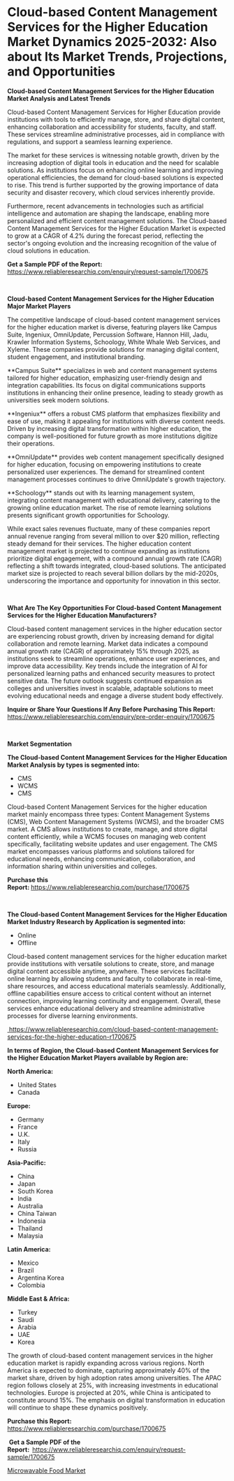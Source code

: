 <p><h1>Cloud-based Content Management Services for the Higher Education Market Dynamics 2025-2032: Also about Its Market Trends, Projections, and Opportunities</h1></p><p><strong>Cloud-based Content Management Services for the Higher Education Market Analysis and Latest Trends</strong></p>
<p><p>Cloud-based Content Management Services for Higher Education provide institutions with tools to efficiently manage, store, and share digital content, enhancing collaboration and accessibility for students, faculty, and staff. These services streamline administrative processes, aid in compliance with regulations, and support a seamless learning experience.</p><p>The market for these services is witnessing notable growth, driven by the increasing adoption of digital tools in education and the need for scalable solutions. As institutions focus on enhancing online learning and improving operational efficiencies, the demand for cloud-based solutions is expected to rise. This trend is further supported by the growing importance of data security and disaster recovery, which cloud services inherently provide.</p><p>Furthermore, recent advancements in technologies such as artificial intelligence and automation are shaping the landscape, enabling more personalized and efficient content management solutions. The Cloud-based Content Management Services for the Higher Education Market is expected to grow at a CAGR of 4.2% during the forecast period, reflecting the sector's ongoing evolution and the increasing recognition of the value of cloud solutions in education.</p></p>
<p><strong>Get a Sample PDF of the Report:&nbsp;</strong> <a href="https://www.reliableresearchiq.com/enquiry/request-sample/1700675?utm_campaign=2333&utm_medium=2&utm_source=Github&utm_content=ia&utm_term=27032025&utm_id=cloud-based-content-management-services-for-the-higher-education">https://www.reliableresearchiq.com/enquiry/request-sample/1700675</a></p>
<p>&nbsp;</p>
<p><strong>Cloud-based Content Management Services for the Higher Education Major Market Players</strong></p>
<p><p>The competitive landscape of cloud-based content management services for the higher education market is diverse, featuring players like Campus Suite, Ingeniux, OmniUpdate, Percussion Software, Hannon Hill, Jadu, Krawler Information Systems, Schoology, White Whale Web Services, and Xyleme. These companies provide solutions for managing digital content, student engagement, and institutional branding.</p><p>**Campus Suite** specializes in web and content management systems tailored for higher education, emphasizing user-friendly design and integration capabilities. Its focus on digital communications supports institutions in enhancing their online presence, leading to steady growth as universities seek modern solutions.</p><p>**Ingeniux** offers a robust CMS platform that emphasizes flexibility and ease of use, making it appealing for institutions with diverse content needs. Driven by increasing digital transformation within higher education, the company is well-positioned for future growth as more institutions digitize their operations.</p><p>**OmniUpdate** provides web content management specifically designed for higher education, focusing on empowering institutions to create personalized user experiences. The demand for streamlined content management processes continues to drive OmniUpdate's growth trajectory.</p><p>**Schoology** stands out with its learning management system, integrating content management with educational delivery, catering to the growing online education market. The rise of remote learning solutions presents significant growth opportunities for Schoology.</p><p>While exact sales revenues fluctuate, many of these companies report annual revenue ranging from several million to over $20 million, reflecting steady demand for their services. The higher education content management market is projected to continue expanding as institutions prioritize digital engagement, with a compound annual growth rate (CAGR) reflecting a shift towards integrated, cloud-based solutions. The anticipated market size is projected to reach several billion dollars by the mid-2020s, underscoring the importance and opportunity for innovation in this sector.</p></p>
<p>&nbsp;</p>
<p><strong>What Are The Key Opportunities For Cloud-based Content Management Services for the Higher Education Manufacturers?</strong></p>
<p><p>Cloud-based content management services in the higher education sector are experiencing robust growth, driven by increasing demand for digital collaboration and remote learning. Market data indicates a compound annual growth rate (CAGR) of approximately 15% through 2025, as institutions seek to streamline operations, enhance user experiences, and improve data accessibility. Key trends include the integration of AI for personalized learning paths and enhanced security measures to protect sensitive data. The future outlook suggests continued expansion as colleges and universities invest in scalable, adaptable solutions to meet evolving educational needs and engage a diverse student body effectively.</p></p>
<p><strong>Inquire or Share Your Questions If Any Before Purchasing This Report:</strong> <a href="https://www.reliableresearchiq.com/enquiry/pre-order-enquiry/1700675?utm_campaign=2333&utm_medium=2&utm_source=Github&utm_content=ia&utm_term=27032025&utm_id=cloud-based-content-management-services-for-the-higher-education">https://www.reliableresearchiq.com/enquiry/pre-order-enquiry/1700675</a></p>
<p>&nbsp;</p>
<p><strong>Market Segmentation</strong></p>
<p><strong>The Cloud-based Content Management Services for the Higher Education Market Analysis by types is segmented into:</strong></p>
<p><ul><li>CMS</li><li>WCMS</li><li>CMS</li></ul></p>
<p><p>Cloud-based Content Management Services for the higher education market mainly encompass three types: Content Management Systems (CMS), Web Content Management Systems (WCMS), and the broader CMS market. A CMS allows institutions to create, manage, and store digital content efficiently, while a WCMS focuses on managing web content specifically, facilitating website updates and user engagement. The CMS market encompasses various platforms and solutions tailored for educational needs, enhancing communication, collaboration, and information sharing within universities and colleges.</p></p>
<p><strong>Purchase this Report:&nbsp;</strong><a href="https://www.reliableresearchiq.com/purchase/1700675?utm_campaign=2333&utm_medium=2&utm_source=Github&utm_content=ia&utm_term=27032025&utm_id=cloud-based-content-management-services-for-the-higher-education">https://www.reliableresearchiq.com/purchase/1700675</a></p>
<p>&nbsp;</p>
<p><strong>The Cloud-based Content Management Services for the Higher Education Market Industry Research by Application is segmented into:</strong></p>
<p><ul><li>Online</li><li>Offline</li></ul></p>
<p><p>Cloud-based content management services for the higher education market provide institutions with versatile solutions to create, store, and manage digital content accessible anytime, anywhere. These services facilitate online learning by allowing students and faculty to collaborate in real-time, share resources, and access educational materials seamlessly. Additionally, offline capabilities ensure access to critical content without an internet connection, improving learning continuity and engagement. Overall, these services enhance educational delivery and streamline administrative processes for diverse learning environments.</p></p>
<p><a href="https://www.reliableresearchiq.com/cloud-based-content-management-services-for-the-higher-education-r1700675?utm_campaign=2333&utm_medium=2&utm_source=Github&utm_content=ia&utm_term=27032025&utm_id=cloud-based-content-management-services-for-the-higher-education">&nbsp;https://www.reliableresearchiq.com/cloud-based-content-management-services-for-the-higher-education-r1700675</a></p>
<p><strong>In terms of Region, the Cloud-based Content Management Services for the Higher Education Market Players available by Region are:</strong></p>
<p>
    <p> <strong> North America: </strong>
        <ul>
            <li>United States</li>
            <li>Canada</li>
        </ul>
        </p> 
    <p> <strong> Europe: </strong>
        <ul>
            <li>Germany</li>
            <li>France</li>
            <li>U.K.</li>
            <li>Italy</li>
            <li>Russia</li>
        </ul>
        </p> 
    <p> <strong> Asia-Pacific: </strong>
        <ul>
            <li>China</li>
            <li>Japan</li>
            <li>South Korea</li>
            <li>India</li>
            <li>Australia</li>
            <li>China Taiwan</li>
            <li>Indonesia</li>
            <li>Thailand</li>
            <li>Malaysia</li>
        </ul>
        </p> 
    <p> <strong> Latin America: </strong>
        <ul>
            <li>Mexico</li>
            <li>Brazil</li>
            <li>Argentina Korea</li>
            <li>Colombia</li>
        </ul>
        </p> 
    <p> <strong> Middle East & Africa: </strong>
        <ul>
            <li>Turkey</li>
            <li>Saudi</li>
            <li>Arabia</li>
            <li>UAE</li>
            <li>Korea</li>
        </ul>
    </p>
    </p>
<p><p>The growth of cloud-based content management services in the higher education market is rapidly expanding across various regions. North America is expected to dominate, capturing approximately 40% of the market share, driven by high adoption rates among universities. The APAC region follows closely at 25%, with increasing investments in educational technologies. Europe is projected at 20%, while China is anticipated to constitute around 15%. The emphasis on digital transformation in education will continue to shape these dynamics positively.</p></p>
<p><strong>Purchase this Report: </strong><a href="https://www.reliableresearchiq.com/purchase/1700675?utm_campaign=2333&utm_medium=2&utm_source=Github&utm_content=ia&utm_term=27032025&utm_id=cloud-based-content-management-services-for-the-higher-education">https://www.reliableresearchiq.com/purchase/1700675</a></p>
<p>&nbsp;<strong>Get a Sample PDF of the Report:&nbsp;&nbsp;</strong><a href="https://www.reliableresearchiq.com/enquiry/request-sample/1700675?utm_campaign=2333&utm_medium=2&utm_source=Github&utm_content=ia&utm_term=27032025&utm_id=cloud-based-content-management-services-for-the-higher-education">https://www.reliableresearchiq.com/enquiry/request-sample/1700675</a></p>
<p><strong></strong></p>
<p><p><a href="https://github.com/yankimber90yankim/Market-Research-Report-List-1/blob/main/microwavable-food-market.md?utm_campaign=2333&utm_medium=2&utm_source=Github&utm_content=ia&utm_term=27032025&utm_id=cloud-based-content-management-services-for-the-higher-education">Microwavable Food Market</a></p></p>